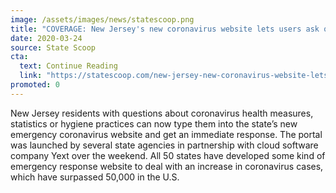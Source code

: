 ```yaml
---
image: /assets/images/news/statescoop.png
title: "COVERAGE: New Jersey's new coronavirus website lets users ask questions"
date: 2020-03-24
source: State Scoop
cta:
  text: Continue Reading
  link: "https://statescoop.com/new-jersey-new-coronavirus-website-lets-users-ask-questions/"
promoted: 0
---
```


New Jersey residents with questions about coronavirus health measures, statistics or hygiene practices can now type them into the state’s new emergency coronavirus website and get an immediate response. The portal was launched by several state agencies in partnership with cloud software company Yext over the weekend. All 50 states have developed some kind of emergency response website to deal with an increase in coronavirus cases, which have surpassed 50,000 in the U.S.
